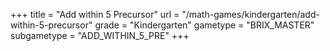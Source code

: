 +++
title = "Add within 5 Precursor"
url = "/math-games/kindergarten/add-within-5-precursor"
grade = "Kindergarten"
gametype = "BRIX_MASTER"
subgametype = "ADD_WITHIN_5_PRE"
+++